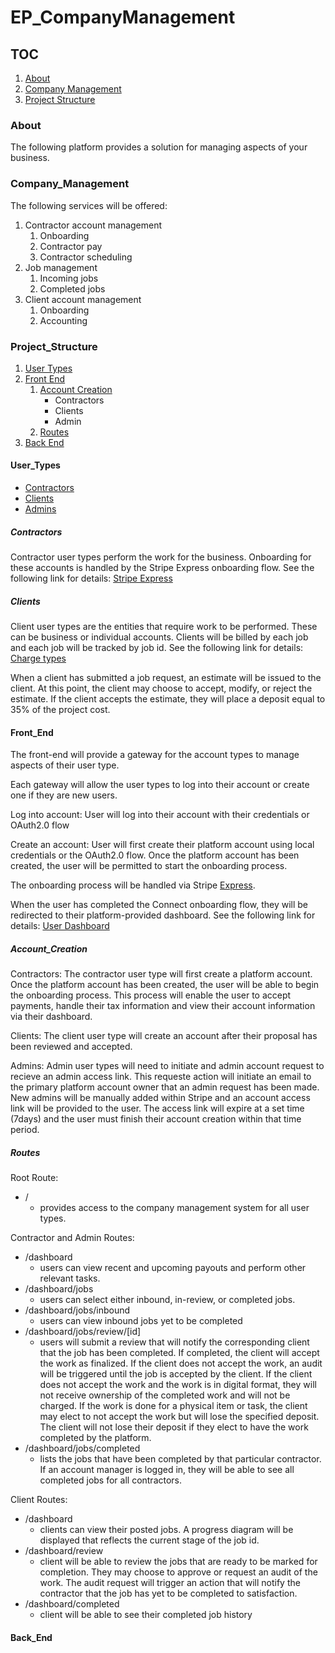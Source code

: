# EP_CompanyManagement

## TOC
1. [About](#About)
2. [Company Management](#Company_Management)
3. [Project Structure](#Project_Structure)

### About
The following platform provides a solution for managing aspects of your
business.

### Company_Management
The following services will be offered:

1. Contractor account management
    1. Onboarding
    2. Contractor pay
    3. Contractor scheduling 
2. Job management
    1. Incoming jobs
    2. Completed jobs
3. Client account management
    1. Onboarding
    2. Accounting

### Project_Structure
1. [User Types](#User_Types)
2. [Front End](#Front_End)
    1. [Account Creation](#Account_Creation)
        - Contractors
        - Clients
        - Admin
    2. [Routes](#Routes)
3. [Back End](#Back_End)

#### User_Types
- [Contractors](#Contractors)
- [Clients](#Clients)
- [Admins](#Admins)

##### Contractors
Contractor user types perform the work for the business. Onboarding for these
accounts is handled by the Stripe Express onboarding flow. See the following
link for details: 
[Stripe Express](https://stripe.com/docs/connect/express-accounts)

##### Clients
Client user types are the entities that require work to be performed. These
can be business or individual accounts. Clients will be billed by each job and 
each job will be tracked by job id.
See the following link for details:
[Charge types](https://stripe.com/docs/connect/charges)

When a client has submitted a job request, an estimate will be issued to 
the client. At this point, the client may choose to accept, modify, or reject
the estimate. If the client accepts the estimate, they will place a deposit
equal to 35% of the project cost.

#### Front_End
The front-end will provide a gateway for the account types to manage aspects
of their user type.

Each gateway will allow the user types to log into their account or create one
if they are new users. 

Log into account:
User will log into their account with their credentials or OAuth2.0 flow

Create an account:
User will first create their platform account using local credentials or the 
OAuth2.0 flow. Once the platform account has been created, the user will be
permitted to start the onboarding process.

The onboarding process will be handled via Stripe [Express](https://stripe.com/docs/connect/express-accounts).

When the user has completed the Connect onboarding flow, they will be redirected
to their platform-provided dashboard. See the following link for details:
[User Dashboard](https://stripe.com/docs/connect/express-dashboard)

##### Account_Creation
Contractors: 
The contractor user type will first create a platform account. Once the
platform account has been created, the user will be able to begin the 
onboarding process. This process will enable the user to accept payments,
handle their tax information and view their account information via their 
dashboard.

Clients: 
The client user type will create an account after their proposal has been 
reviewed and accepted. 

Admins: 
Admin user types will need to initiate and admin account request to recieve an 
admin access link. This requeste action will initiate an email to the primary
platform account owner that an admin request has been made. New admins will be
manually added within Stripe and an account access link will be provided to
the user. The access link will expire at a set time (7days) and the user must
finish their account creation within that time period.

##### Routes
Root Route:
- /
    - provides access to the company management system for all user types.

Contractor and Admin Routes:
- /dashboard
    - users can view recent and upcoming payouts and perform other relevant tasks.
- /dashboard/jobs
    - users can select either inbound, in-review, or completed jobs.
- /dashboard/jobs/inbound
    - users can view inbound jobs yet to be completed
- /dashboard/jobs/review/[id]
    - users will submit a review that will notify the corresponding client that 
    the job has been completed. If completed, the client will accept the work as finalized. 
    If the client does not accept the work, an audit will be triggered until
    the job is accepted by the client. If the client does not accept the work
    and the work is in digital format, they will not receive ownership of the
    completed work and will not be charged. If the work is done for a physical
    item or task, the client may elect to not accept the work but will lose the
    specified deposit. The client will not lose their deposit if they elect to
    have the work completed by the platform.
- /dashboard/jobs/completed
    - lists the jobs that have been completed by that particular contractor. If 
    an account manager is logged in, they will be able to see all completed
    jobs for all contractors.

Client Routes:
- /dashboard
    - clients can view their posted jobs. A progress diagram will be displayed
    that reflects the current stage of the job id.
- /dashboard/review
    - client will be able to review the jobs that are ready to be marked for
    completion. They may choose to approve or request an audit of the work. The
    audit request will trigger an action that will notify the contractor that
    the job has yet to be completed to satisfaction.
- /dashboard/completed
    - client will be able to see their completed job history



#### Back_End
